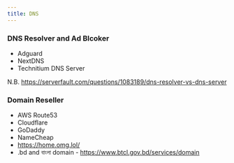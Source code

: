 ```yaml
---
title: DNS
---
```


### DNS Resolver and Ad Blcoker

- Adguard
- NextDNS
- Technitium DNS Server

N.B. https://serverfault.com/questions/1083189/dns-resolver-vs-dns-server

### Domain Reseller

- AWS Route53
- Cloudflare
- GoDaddy
- NameCheap
- https://home.omg.lol/
- .bd and বাংলা domain - https://www.btcl.gov.bd/services/domain 